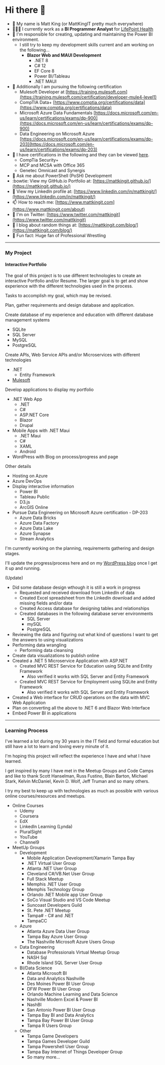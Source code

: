 # Hi there 👋

- 🔭 My name is Matt King (or MattKingIT pretty much everywhere)
- 👨🏼‍💼 I currently work as a **BI Programmer Analyst** for [LifePoint Health](https://lifepointhealth.net/)
- 🥼 I'm responsible for creating, updating and maintaining the Power BI environment.
  - I still try to keep my development skills current and am working on the following...
    - **Blazor Web and MAUI Development**
      - .NET 8
      - C# 12
      - EF Core 8
      - Power BI/Tableau
      - .NET MAUI
- 🌱 Additionally I am pursuing the following certification
  - Mulesoft Developer at [https://training.mulesoft.com](https://training.mulesoft.com/certification/developer-mule4-level1)
  - CompTIA Data+ [https://www.comptia.org/certifications/data](https://www.comptia.org/certifications/data)
  - Microsoft Azure Data Fundamentals [https://docs.microsoft.com/en-us/learn/certifications/exams/dp-900](https://docs.microsoft.com/en-us/learn/certifications/exams/dp-900)
  - Data Engineering on Microsoft Azure [https://docs.microsoft.com/en-us/learn/certifications/exams/dp-203](https://docs.microsoft.com/en-us/learn/certifications/exams/dp-203)
- 🎇 I have certifications in the following and they can be viewed [here](https://www.credly.com/users/matthew-king.e33fd382).
  - CompTia Security+
  - MCP and MCSA with Office 365
  - Genetec Omnicast and Synergis
- 💬 Ask me about PowerShell (PoSH) Development
- :bowtie: View my GitHub.io Portfolio at: [https://mattkingit.github.io/](https://mattkingit.github.io/)
- 👔 View my LinkedIn profile at: [https://www.linkedin.com/in/mattkingit/](https://www.linkedin.com/in/mattkingit/)
- 📫 How to reach me: [https://www.mattkingit.com](https://www.mattkingit.com/about)
- 🐥 I'm on Twitter: [https://www.twitter.com/mattkingit](https://www.twitter.com/mattkingit)
- 📘 I blog about random things at: [https://mattkingit.com/blog/](https://mattkingit.com/blog/)
- 🤼 Fun fact: Huge fan of Professional Wrestling

---

### My Project

#### Interactive Portfolio

The goal of this project is to use different technologies to create an interactive Portfolio and/or Resume. The larger goal is to get and show experience with the different technologies used in the process.
  
Tasks to accomplish my goal, which may be revised.

Plan, gather requirements and design database and application.

Create database of my experience and education with different database management systems

- SQLite
- SQL Server
- MySQL
- PostgreSQL

Create APIs, Web Service APIs and/or Microservices with different technologies

- .NET
  - Entity Framework
- [Mulesoft](https://mattkingit.github.io/mattkingitdev-mule/)

Develop applications to display my portfolio

- .NET Web App
  - .NET
  - C#
  - ASP.NET Core
  - Blazor
  - Drupal
- Mobile Apps with .NET Maui
  - .NET Maui
  - C#
  - XAML
  - Android
- WordPress with Blog on process/progress and page

Other details

- Hosting on Azure
- Azure DevOps
- Display interactive information
  - Power BI
  - Tableau Public
  - D3.js
  - ArcGIS Online
- Pursue Data Engineering on Microsoft Azure certification - DP-203
  - Azure Data Bricks
  - Azure Data Factory
  - Azure Data Lake
  - Azure Synapse
  - Stream Analytics

I'm currently working on the planning, requirements gathering and design stages.

I'll update the progress/process here and on my [WordPress blog](https://www.mattkingit.com/blog) once I get it up and running.

(Update)

- Did some database design wthough it is still a work in progress
  - Requested and received download from LinkedIn of data
  - Created Excel spreadsheet from the LinkedIn download and added missing fields and/or data
  - Created Access database for designing tables and relationships
  - Created databases in the following database server environments
    - SQL Server
    - mySQL
    - PostgreSQL
- Reviewing the data and figuring out what kind of questions I want to get the answers to using visualizations
- Performing data wrangling
  - Performing data cleansing
- Create data visualizations to publish online
- Created a .NET 5 Microservice Application with ASP.NET
  - Created MVC REST Service for Education using SQLite and Entity Framework
    - Also verified it works with SQL Server and Entity Framework
  - Created MVC REST Service for Employment using SQLite and Entity Framework
    - Also verified it works with SQL Server and Entity Framework
- Created a Web interface for CRUD operations on the data with MVC Web Application
- Plan on converting all the above to .NET 6 and Blazor Web Interface
- Embed Power BI in applications

---

### Learning Process

I've learned a lot during my 30 years in the IT field and formal education but still have a lot to learn and loving every minute of it.

I'm hoping this project will reflect the experience I have and what I have learned.

I get inspired by many I have met in the Meetup Groups and Code Camps and like to thank Scott Hanselman, Russ Fustino, Blain Barton, Michael Stark, Kelvin McDaniel, Kevin D. Wolf, Jeff Truman and so many others.

I try my best to keep up with technologies as much as possible with various online courses/resources and meetups.

- Online Courses
  - Udemy
  - Coursera
  - EdX
  - LinkedIn Learning (Lynda)
  - PluralSight
  - YouTube
  - Channel9
- MeetUp Groups
  - Development
    - Mobile Application Development/Xamarin Tampa Bay
    - .NET Virtual User Group
    - Atlanta .NET User Group
    - Cleveland C#/VB.Net User Group
    - Full Stack Meetup
    - Memphis .NET User Group
    - Memphis Technology Group
    - Orlando .NET Mobile app User Group
    - SoCo Visual Studio and VS Code Meetup
    - Suncoast Developers Guild
    - St. Pete .NET Meetup
    - Tampa# - C# and .NET
    - TampaCC
  - Azure
    - Atlanta Azure Data User Group
    - Tampa Bay Azure User Group
    - The Nashville Microsoft Azure Users Group
  - Data Engineering
    - Database Professionals Virtual Meetup Group
    - NASH Sql
    - Rhode Island SQL Server User Group  
  - BI/Data Science
    - Atlanta Microsoft BI
    - Data and Analytics Nashville
    - Des Moines Power BI User Group
    - DFW Power BI User Group
    - Orlando Machine Learning and Data Science
    - Nashville Modern Excel & Power BI
    - NashBI
    - San Antonio Power BI User Group
    - Tampa Bay BI and Data Analytics
    - Tampa Bay Power BI User Group
    - Tampa R Users Group
  - Other
    - Tampa Game Developers
    - Tampa Games Developer Guild
    - Tampa Powershell User Group
    - Tampa Bay Internet of Things Developer Group
    - So many more...
<!--
**mattkingit/mattkingit** is a ✨ _special_ ✨ repository because its `README.md` (this file) appears on your GitHub profile.

tals-mule4>
- 👯 I’m looking to collaborate on ...
- 🤔 I’m looking for help with ...
.
- 😄 Pronouns: ...
.
-->
